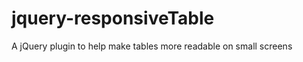 jquery-responsiveTable
======================

A jQuery plugin to help make tables more readable on small screens 
